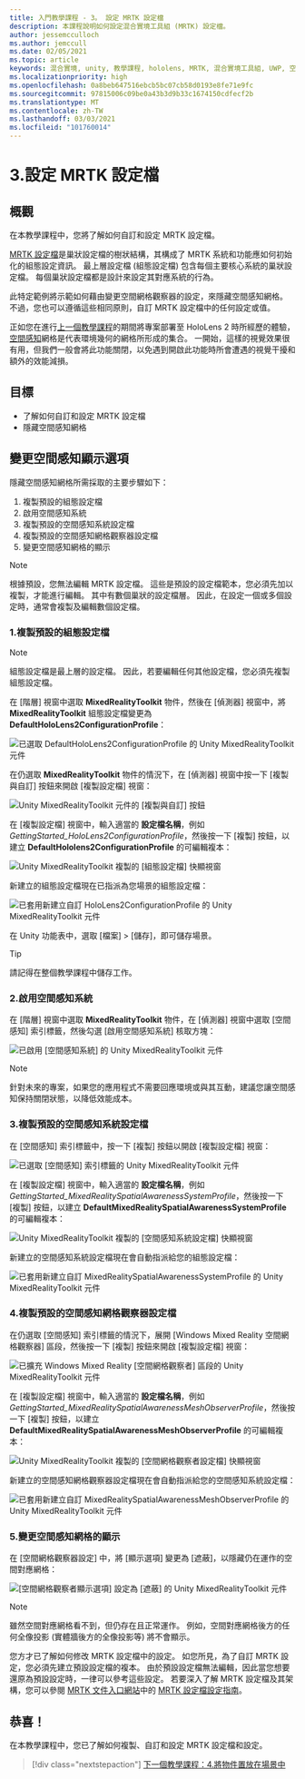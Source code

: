```yaml
---
title: 入門教學課程 - 3。 設定 MRTK 設定檔
description: 本課程說明如何設定混合實境工具組 (MRTK) 設定檔。
author: jessemcculloch
ms.author: jemccull
ms.date: 02/05/2021
ms.topic: article
keywords: 混合實境, unity, 教學課程, hololens, MRTK, 混合實境工具組, UWP, 空間感知
ms.localizationpriority: high
ms.openlocfilehash: 0a8beb647516ebcb5bc07cb58d0193e8fe71e9fc
ms.sourcegitcommit: 97815006c09be0a43b3d9b33c1674150cdfecf2b
ms.translationtype: MT
ms.contentlocale: zh-TW
ms.lasthandoff: 03/03/2021
ms.locfileid: "101760014"
---
```

# <a name="3-configuring-the-mrtk-profiles"></a>3.設定 MRTK 設定檔

## <a name="overview"></a>概觀

在本教學課程中，您將了解如何自訂和設定 MRTK 設定檔。

<a href="https://docs.microsoft.com/windows/mixed-reality/mrtk-docs/features/profiles/profiles.md" target="_blank">MRTK 設定檔</a>是巢狀設定檔的樹狀結構，其構成了 MRTK 系統和功能應如何初始化的組態設定資訊。 最上層設定檔 (組態設定檔) 包含每個主要核心系統的巢狀設定檔。 每個巢狀設定檔都是設計來設定其對應系統的行為。

此特定範例將示範如何藉由變更空間網格觀察器的設定，來隱藏空間感知網格。 不過，您也可以遵循這些相同原則，自訂 MRTK 設定檔中的任何設定或值。

正如您在進行[上一個教學課程](mr-learning-base-02.md#congratulations)的期間將專案部署至 HoloLens 2 時所經歷的體驗，<a href="https://docs.microsoft.com/windows/mixed-reality/mrtk-docs/features/spatial-awareness/spatial-awareness-getting-started.md" target="_blank">空間感知</a>網格是代表環境幾何的網格所形成的集合。 一開始，這樣的視覺效果很有用，但我們一般會將此功能關閉，以免遇到開啟此功能時所會遭遇的視覺干擾和額外的效能減損。

## <a name="objectives"></a>目標

* 了解如何自訂和設定 MRTK 設定檔
* 隱藏空間感知網格

## <a name="changing-the-spatial-awareness-display-option"></a>變更空間感知顯示選項

隱藏空間感知網格所需採取的主要步驟如下：

1. 複製預設的組態設定檔
2. 啟用空間感知系統
3. 複製預設的空間感知系統設定檔
4. 複製預設的空間感知網格觀察器設定檔
5. 變更空間感知網格的顯示

> [!NOTE]
> 根據預設，您無法編輯 MRTK 設定檔。 這些是預設的設定檔範本，您必須先加以複製，才能進行編輯。 其中有數個巢狀的設定檔層。 因此，在設定一個或多個設定時，通常會複製及編輯數個設定檔。

### <a name="1-clone-the-default-configuration-profile"></a>1.複製預設的組態設定檔

> [!NOTE]
> 組態設定檔是最上層的設定檔。 因此，若要編輯任何其他設定檔，您必須先複製組態設定檔。

在 [階層] 視窗中選取 **MixedRealityToolkit** 物件，然後在 [偵測器] 視窗中，將 **MixedRealityToolkit** 組態設定檔變更為 **DefaultHoloLens2ConfigurationProfile**：

![已選取 DefaultHoloLens2ConfigurationProfile 的 Unity MixedRealityToolkit 元件](images/mr-learning-base/base-03-section1-step1-1.png)

在仍選取 **MixedRealityToolkit** 物件的情況下，在 [偵測器] 視窗中按一下 [複製與自訂] 按鈕來開啟 [複製設定檔] 視窗：

![Unity MixedRealityToolkit 元件的 [複製與自訂] 按鈕](images/mr-learning-base/base-03-section1-step1-2.png)

在 [複製設定檔] 視窗中，輸入適當的 **設定檔名稱**，例如 _GettingStarted_HoloLens2ConfigurationProfile_，然後按一下 [複製] 按鈕，以建立 **DefaultHololens2ConfigurationProfile** 的可編輯複本：

![Unity MixedRealityToolkit 複製的 [組態設定檔] 快顯視窗](images/mr-learning-base/base-03-section1-step1-3.png)

新建立的組態設定檔現在已指派為您場景的組態設定檔：

![已套用新建立自訂 HoloLens2ConfigurationProfile 的 Unity MixedRealityToolkit 元件](images/mr-learning-base/base-03-section1-step1-4.png)

在 Unity 功能表中，選取 [檔案] > [儲存]，即可儲存場景。

> [!TIP]
> 請記得在整個教學課程中儲存工作。

### <a name="2-enable-the-spatial-awareness-system"></a>2.啟用空間感知系統

在 [階層] 視窗中選取 **MixedRealityToolkit** 物件，在 [偵測器] 視窗中選取 [空間感知] 索引標籤，然後勾選 [啟用空間感知系統] 核取方塊：

![已啟用 [空間感知系統] 的 Unity MixedRealityToolkit 元件](images/mr-learning-base/base-03-section1-step2-1.png)

> [!NOTE]
> 針對未來的專案，如果您的應用程式不需要回應環境或與其互動，建議您讓空間感知保持關閉狀態，以降低效能成本。

### <a name="3-clone-the-default-spatial-awareness-system-profile"></a>3.複製預設的空間感知系統設定檔

在 [空間感知] 索引標籤中，按一下 [複製] 按鈕以開啟 [複製設定檔] 視窗：

![已選取 [空間感知] 索引標籤的 Unity MixedRealityToolkit 元件](images/mr-learning-base/base-03-section1-step3-1.png)

在 [複製設定檔] 視窗中，輸入適當的 **設定檔名稱**，例如 _GettingStarted_MixedRealitySpatialAwarenessSystemProfile_，然後按一下 [複製] 按鈕，以建立 **DefaultMixedRealitySpatialAwarenessSystemProfile** 的可編輯複本：

![Unity MixedRealityToolkit 複製的 [空間感知系統設定檔] 快顯視窗](images/mr-learning-base/base-03-section1-step3-2.png)

新建立的空間感知系統設定檔現在會自動指派給您的組態設定檔：

![已套用新建立自訂 MixedRealitySpatialAwarenessSystemProfile 的 Unity MixedRealityToolkit 元件](images/mr-learning-base/base-03-section1-step3-3.png)

### <a name="4-clone-the-default-spatial-awareness-mesh-observer-profile"></a>4.複製預設的空間感知網格觀察器設定檔

在仍選取 [空間感知] 索引標籤的情況下，展開 [Windows Mixed Reality 空間網格觀察器] 區段，然後按一下 [複製] 按鈕來開啟 [複製設定檔] 視窗：

![已擴充 Windows Mixed Reality [空間網格觀察者] 區段的 Unity MixedRealityToolkit 元件](images/mr-learning-base/base-03-section1-step4-1.png)

在 [複製設定檔] 視窗中，輸入適當的 **設定檔名稱**，例如 _GettingStarted_MixedRealitySpatialAwarenessMeshObserverProfile_，然後按一下 [複製] 按鈕，以建立 **DefaultMixedRealitySpatialAwarenessMeshObserverProfile** 的可編輯複本：

![Unity MixedRealityToolkit 複製的 [空間網格觀察者設定檔] 快顯視窗](images/mr-learning-base/base-03-section1-step4-2.png)

新建立的空間感知網格觀察器設定檔現在會自動指派給您的空間感知系統設定檔：

![已套用新建立自訂 MixedRealitySpatialAwarenessMeshObserverProfile 的 Unity MixedRealityToolkit 元件](images/mr-learning-base/base-03-section1-step4-3.png)

### <a name="5-change-the-visibility-of-the-spatial-awareness-mesh"></a>5.變更空間感知網格的顯示

在 [空間網格觀察器設定] 中，將 [顯示選項] 變更為 [遮蔽]，以隱藏仍在運作的空間對應網格：

![[空間網格觀察者顯示選項] 設定為 [遮蔽] 的 Unity MixedRealityToolkit 元件](images/mr-learning-base/base-03-section1-step5-1.png)

> [!NOTE]
> 雖然空間對應網格看不到，但仍存在且正常運作。 例如，空間對應網格後方的任何全像投影 (實體牆後方的全像投影等) 將不會顯示。

您方才已了解如何修改 MRTK 設定檔中的設定。 如您所見，為了自訂 MRTK 設定，您必須先建立預設設定檔的複本。 由於預設設定檔無法編輯，因此當您想要還原為預設設定時，一律可以參考這些設定。 若要深入了解 MRTK 設定檔及其架構，您可以參閱 [MRTK 文件入口網站](https://docs.microsoft.com/windows/mixed-reality/mrtk-docs)中的 [MRTK 設定檔設定指南](https://docs.microsoft.com/windows/mixed-reality/mrtk-docs/configuration/mixed-reality-configuration-guide.md)。

## <a name="congratulations"></a>恭喜！

在本教學課程中，您已了解如何複製、自訂和設定 MRTK 設定檔和設定。

> [!div class="nextstepaction"]
> [下一個教學課程：4.將物件置放在場景中](mr-learning-base-04.md)
